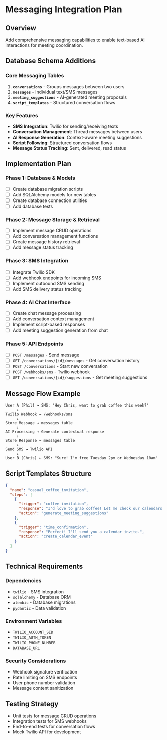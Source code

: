 # Messaging Integration Plan

## Overview
Add comprehensive messaging capabilities to enable text-based AI interactions for meeting coordination.

## Database Schema Additions

### Core Messaging Tables
1. **`conversations`** - Groups messages between two users
2. **`messages`** - Individual text/SMS messages
3. **`meeting_suggestions`** - AI-generated meeting proposals
4. **`script_templates`** - Structured conversation flows

### Key Features
- **SMS Integration**: Twilio for sending/receiving texts
- **Conversation Management**: Thread messages between users
- **AI Response Generation**: Context-aware meeting suggestions
- **Script Following**: Structured conversation flows
- **Message Status Tracking**: Sent, delivered, read status

## Implementation Plan

### Phase 1: Database & Models
- [ ] Create database migration scripts
- [ ] Add SQLAlchemy models for new tables
- [ ] Create database connection utilities
- [ ] Add database tests

### Phase 2: Message Storage & Retrieval
- [ ] Implement message CRUD operations
- [ ] Add conversation management functions
- [ ] Create message history retrieval
- [ ] Add message status tracking

### Phase 3: SMS Integration
- [ ] Integrate Twilio SDK
- [ ] Add webhook endpoints for incoming SMS
- [ ] Implement outbound SMS sending
- [ ] Add SMS delivery status tracking

### Phase 4: AI Chat Interface
- [ ] Create chat message processing
- [ ] Add conversation context management
- [ ] Implement script-based responses
- [ ] Add meeting suggestion generation from chat

### Phase 5: API Endpoints
- [ ] `POST /messages` - Send message
- [ ] `GET /conversations/{id}/messages` - Get conversation history
- [ ] `POST /conversations` - Start new conversation
- [ ] `POST /webhooks/sms` - Twilio webhook
- [ ] `GET /conversations/{id}/suggestions` - Get meeting suggestions

## Message Flow Example

```
User A (Phil) → SMS: "Hey Chris, want to grab coffee this week?"
     ↓
Twilio Webhook → /webhooks/sms
     ↓
Store Message → messages table
     ↓
AI Processing → Generate contextual response
     ↓
Store Response → messages table
     ↓
Send SMS → Twilio API
     ↓
User B (Chris) ← SMS: "Sure! I'm free Tuesday 2pm or Wednesday 10am"
```

## Script Templates Structure

```json
{
  "name": "casual_coffee_invitation",
  "steps": [
    {
      "trigger": "coffee invitation",
      "response": "I'd love to grab coffee! Let me check our calendars...",
      "action": "generate_meeting_suggestions"
    },
    {
      "trigger": "time_confirmation",
      "response": "Perfect! I'll send you a calendar invite.",
      "action": "create_calendar_event"
    }
  ]
}
```

## Technical Requirements

### Dependencies
- `twilio` - SMS integration
- `sqlalchemy` - Database ORM
- `alembic` - Database migrations
- `pydantic` - Data validation

### Environment Variables
- `TWILIO_ACCOUNT_SID`
- `TWILIO_AUTH_TOKEN`
- `TWILIO_PHONE_NUMBER`
- `DATABASE_URL`

### Security Considerations
- Webhook signature verification
- Rate limiting on SMS endpoints
- User phone number validation
- Message content sanitization

## Testing Strategy
- Unit tests for message CRUD operations
- Integration tests for SMS webhooks
- End-to-end tests for conversation flows
- Mock Twilio API for development
